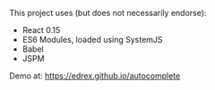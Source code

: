 This project uses (but does not necessarily endorse):

 - React 0.15
 - ES6 Modules, loaded using SystemJS
 - Babel
 - JSPM

Demo at: https://edrex.github.io/autocomplete
